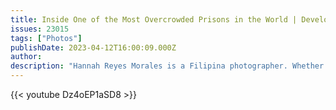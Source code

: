 ```yaml
---
title: Inside One of the Most Overcrowded Prisons in the World | Developing News
issues: 23015
tags: ["Photos"]
publishDate: 2023-04-12T16:00:09.000Z
author: 
description: "Hannah Reyes Morales is a Filipina photographer. Whether she’s documenting crime scenes or life inside Manila’s notoriously crowded prison, Hannah’s photographs capture touching moments of tenderness amid diversity. From child boxing in Cambodia to whale shark tourism in the Philippines, her work also explores complex and controversial practices with sensitivity." 
---
```



{{< youtube Dz4oEP1aSD8 >}}